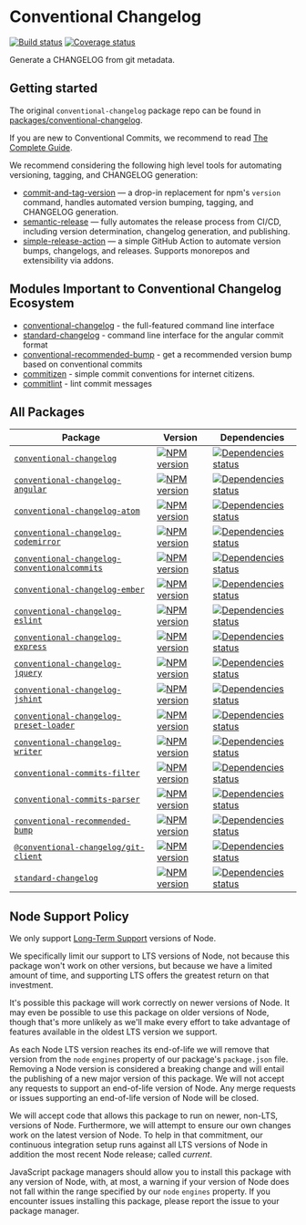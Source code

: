 # Conventional Changelog

[![Build status][build]][build-url]
[![Coverage status][coverage]][coverage-url]

[build]: https://img.shields.io/github/actions/workflow/status/conventional-changelog/conventional-changelog/tests.yaml?branch=master
[build-url]: https://github.com/conventional-changelog/conventional-changelog/actions

[coverage]: https://coveralls.io/repos/github/conventional-changelog/conventional-changelog/badge.svg?branch=master
[coverage-url]: https://coveralls.io/github/conventional-changelog/conventional-changelog?branch=master

Generate a CHANGELOG from git metadata.

## Getting started

The original `conventional-changelog` package repo can be found in [packages/conventional-changelog](packages/conventional-changelog).

If you are new to Conventional Commits, we recommend to read [The Complete Guide](https://github.com/TrigenSoftware/simple-release/blob/main/GUIDE.md).

We recommend considering the following high level tools for automating versioning, tagging, and CHANGELOG generation:

- [commit-and-tag-version](https://github.com/absolute-version/commit-and-tag-version) — a drop-in replacement for npm's `version` command, handles automated version bumping, tagging, and CHANGELOG generation.
- [semantic-release](https://github.com/semantic-release/semantic-release) — fully automates the release process from CI/CD, including version determination, changelog generation, and publishing.
- [simple-release-action](https://github.com/TrigenSoftware/simple-release-action) — a simple GitHub Action to automate version bumps, changelogs, and releases. Supports monorepos and extensibility via addons.

## Modules Important to Conventional Changelog Ecosystem

- [conventional-changelog](https://github.com/conventional-changelog/conventional-changelog/tree/master/packages/conventional-changelog) - the full-featured command line interface
- [standard-changelog](https://github.com/conventional-changelog/conventional-changelog/tree/master/packages/standard-changelog) - command line interface for the angular commit format
- [conventional-recommended-bump](https://github.com/conventional-changelog/conventional-changelog/tree/master/packages/conventional-recommended-bump) - get a recommended version bump based on conventional commits
- [commitizen](https://github.com/commitizen/cz-cli) - simple commit conventions for internet citizens.
- [commitlint](https://github.com/conventional-changelog/commitlint) - lint commit messages

## All Packages

| Package | Version | Dependencies |
|---------|---------|--------------|
| [`conventional-changelog`](packages/conventional-changelog#readme) | [![NPM version][conventional-changelog-npm]][conventional-changelog-npm-url] | [![Dependencies status][conventional-changelog-deps]][conventional-changelog-deps-url] |
| [`conventional-changelog-angular`](packages/conventional-changelog-angular#readme) | [![NPM version][conventional-changelog-angular-npm]][conventional-changelog-angular-npm-url] | [![Dependencies status][conventional-changelog-angular-deps]][conventional-changelog-angular-deps-url] |
| [`conventional-changelog-atom`](packages/conventional-changelog-atom#readme) | [![NPM version][conventional-changelog-atom-npm]][conventional-changelog-atom-npm-url] | [![Dependencies status][conventional-changelog-atom-deps]][conventional-changelog-atom-deps-url] |
| [`conventional-changelog-codemirror`](packages/conventional-changelog-codemirror#readme) | [![NPM version][conventional-changelog-codemirror-npm]][conventional-changelog-codemirror-npm-url] | [![Dependencies status][conventional-changelog-codemirror-deps]][conventional-changelog-codemirror-deps-url] |
| [`conventional-changelog-conventionalcommits`](packages/conventional-changelog-conventionalcommits#readme) | [![NPM version][conventional-changelog-conventionalcommits-npm]][conventional-changelog-conventionalcommits-npm-url] | [![Dependencies status][conventional-changelog-conventionalcommits-deps]][conventional-changelog-conventionalcommits-deps-url] |
| [`conventional-changelog-ember`](packages/conventional-changelog-ember#readme) | [![NPM version][conventional-changelog-ember-npm]][conventional-changelog-ember-npm-url] | [![Dependencies status][conventional-changelog-ember-deps]][conventional-changelog-ember-deps-url] |
| [`conventional-changelog-eslint`](packages/conventional-changelog-eslint#readme) | [![NPM version][conventional-changelog-eslint-npm]][conventional-changelog-eslint-npm-url] | [![Dependencies status][conventional-changelog-eslint-deps]][conventional-changelog-eslint-deps-url] |
| [`conventional-changelog-express`](packages/conventional-changelog-express#readme) | [![NPM version][conventional-changelog-express-npm]][conventional-changelog-express-npm-url] | [![Dependencies status][conventional-changelog-express-deps]][conventional-changelog-express-deps-url] |
| [`conventional-changelog-jquery`](packages/conventional-changelog-jquery#readme) | [![NPM version][conventional-changelog-jquery-npm]][conventional-changelog-jquery-npm-url] | [![Dependencies status][conventional-changelog-jquery-deps]][conventional-changelog-jquery-deps-url] |
| [`conventional-changelog-jshint`](packages/conventional-changelog-jshint#readme) | [![NPM version][conventional-changelog-jshint-npm]][conventional-changelog-jshint-npm-url] | [![Dependencies status][conventional-changelog-jshint-deps]][conventional-changelog-jshint-deps-url] |
| [`conventional-changelog-preset-loader`](packages/conventional-changelog-preset-loader#readme) | [![NPM version][conventional-changelog-preset-loader-npm]][conventional-changelog-preset-loader-npm-url] | [![Dependencies status][conventional-changelog-preset-loader-deps]][conventional-changelog-preset-loader-deps-url] |
| [`conventional-changelog-writer`](packages/conventional-changelog-writer#readme) | [![NPM version][conventional-changelog-writer-npm]][conventional-changelog-writer-npm-url] | [![Dependencies status][conventional-changelog-writer-deps]][conventional-changelog-writer-deps-url] |
| [`conventional-commits-filter`](packages/conventional-commits-filter#readme) | [![NPM version][conventional-commits-filter-npm]][conventional-commits-filter-npm-url] | [![Dependencies status][conventional-commits-filter-deps]][conventional-commits-filter-deps-url] |
| [`conventional-commits-parser`](packages/conventional-commits-parser#readme) | [![NPM version][conventional-commits-parser-npm]][conventional-commits-parser-npm-url] | [![Dependencies status][conventional-commits-parser-deps]][conventional-commits-parser-deps-url] |
| [`conventional-recommended-bump`](packages/conventional-recommended-bump#readme) | [![NPM version][conventional-recommended-bump-npm]][conventional-recommended-bump-npm-url] | [![Dependencies status][conventional-recommended-bump-deps]][conventional-recommended-bump-deps-url] |
| [`@conventional-changelog/git-client`](packages/git-client#readme) | [![NPM version][git-client-npm]][git-client-npm-url] | [![Dependencies status][git-client-deps]][git-client-deps-url] |
| [`standard-changelog`](packages/standard-changelog#readme) | [![NPM version][standard-changelog-npm]][standard-changelog-npm-url] | [![Dependencies status][standard-changelog-deps]][standard-changelog-deps-url] |

<!-- conventional-changelog -->

[conventional-changelog-npm]: https://img.shields.io/npm/v/conventional-changelog.svg
[conventional-changelog-npm-url]: https://www.npmjs.com/package/conventional-changelog

[conventional-changelog-deps]: https://img.shields.io/librariesio/release/npm/conventional-changelog
[conventional-changelog-deps-url]: https://libraries.io/npm/conventional-changelog/tree

<!-- conventional-changelog-angular -->

[conventional-changelog-angular-npm]: https://img.shields.io/npm/v/conventional-changelog-angular.svg
[conventional-changelog-angular-npm-url]: https://www.npmjs.com/package/conventional-changelog-angular

[conventional-changelog-angular-deps]: https://img.shields.io/librariesio/release/npm/conventional-changelog-angular
[conventional-changelog-angular-deps-url]: https://libraries.io/npm/conventional-changelog-angular/tree

<!-- conventional-changelog-atom -->

[conventional-changelog-atom-npm]: https://img.shields.io/npm/v/conventional-changelog-atom.svg
[conventional-changelog-atom-npm-url]: https://www.npmjs.com/package/conventional-changelog-atom

[conventional-changelog-atom-deps]: https://img.shields.io/librariesio/release/npm/conventional-changelog-atom
[conventional-changelog-atom-deps-url]: https://libraries.io/npm/conventional-changelog-atom/tree

<!-- conventional-changelog-codemirror -->

[conventional-changelog-codemirror-npm]: https://img.shields.io/npm/v/conventional-changelog-codemirror.svg
[conventional-changelog-codemirror-npm-url]: https://www.npmjs.com/package/conventional-changelog-codemirror

[conventional-changelog-codemirror-deps]: https://img.shields.io/librariesio/release/npm/conventional-changelog-codemirror
[conventional-changelog-codemirror-deps-url]: https://libraries.io/npm/conventional-changelog-codemirror/tree

<!-- conventional-changelog-conventionalcommits -->

[conventional-changelog-conventionalcommits-npm]: https://img.shields.io/npm/v/conventional-changelog-conventionalcommits.svg
[conventional-changelog-conventionalcommits-npm-url]: https://www.npmjs.com/package/conventional-changelog-conventionalcommits

[conventional-changelog-conventionalcommits-deps]: https://img.shields.io/librariesio/release/npm/conventional-changelog-conventionalcommits
[conventional-changelog-conventionalcommits-deps-url]: https://libraries.io/npm/conventional-changelog-conventionalcommits/tree

<!-- conventional-changelog-ember -->

[conventional-changelog-ember-npm]: https://img.shields.io/npm/v/conventional-changelog-ember.svg
[conventional-changelog-ember-npm-url]: https://www.npmjs.com/package/conventional-changelog-ember

[conventional-changelog-ember-deps]: https://img.shields.io/librariesio/release/npm/conventional-changelog-ember
[conventional-changelog-ember-deps-url]: https://libraries.io/npm/conventional-changelog-ember/tree

<!-- conventional-changelog-eslint -->

[conventional-changelog-eslint-npm]: https://img.shields.io/npm/v/conventional-changelog-eslint.svg
[conventional-changelog-eslint-npm-url]: https://www.npmjs.com/package/conventional-changelog-eslint

[conventional-changelog-eslint-deps]: https://img.shields.io/librariesio/release/npm/conventional-changelog-eslint
[conventional-changelog-eslint-deps-url]: https://libraries.io/npm/conventional-changelog-eslint/tree

<!-- conventional-changelog-express -->

[conventional-changelog-express-npm]: https://img.shields.io/npm/v/conventional-changelog-express.svg
[conventional-changelog-express-npm-url]: https://www.npmjs.com/package/conventional-changelog-express

[conventional-changelog-express-deps]: https://img.shields.io/librariesio/release/npm/conventional-changelog-express
[conventional-changelog-express-deps-url]: https://libraries.io/npm/conventional-changelog-express/tree

<!-- conventional-changelog-jquery -->

[conventional-changelog-jquery-npm]: https://img.shields.io/npm/v/conventional-changelog-jquery.svg
[conventional-changelog-jquery-npm-url]: https://www.npmjs.com/package/conventional-changelog-jquery

[conventional-changelog-jquery-deps]: https://img.shields.io/librariesio/release/npm/conventional-changelog-jquery
[conventional-changelog-jquery-deps-url]: https://libraries.io/npm/conventional-changelog-jquery/tree

<!-- conventional-changelog-jshint -->

[conventional-changelog-jshint-npm]: https://img.shields.io/npm/v/conventional-changelog-jshint.svg
[conventional-changelog-jshint-npm-url]: https://www.npmjs.com/package/conventional-changelog-jshint

[conventional-changelog-jshint-deps]: https://img.shields.io/librariesio/release/npm/conventional-changelog-jshint
[conventional-changelog-jshint-deps-url]: https://libraries.io/npm/conventional-changelog-jshint/tree

<!-- conventional-changelog-preset-loader -->

[conventional-changelog-preset-loader-npm]: https://img.shields.io/npm/v/conventional-changelog-preset-loader.svg
[conventional-changelog-preset-loader-npm-url]: https://www.npmjs.com/package/conventional-changelog-preset-loader

[conventional-changelog-preset-loader-deps]: https://img.shields.io/librariesio/release/npm/conventional-changelog-preset-loader
[conventional-changelog-preset-loader-deps-url]: https://libraries.io/npm/conventional-changelog-preset-loader/tree

<!-- conventional-changelog-writer -->

[conventional-changelog-writer-npm]: https://img.shields.io/npm/v/conventional-changelog-writer.svg
[conventional-changelog-writer-npm-url]: https://www.npmjs.com/package/conventional-changelog-writer

[conventional-changelog-writer-deps]: https://img.shields.io/librariesio/release/npm/conventional-changelog-writer
[conventional-changelog-writer-deps-url]: https://libraries.io/npm/conventional-changelog-writer/tree

<!-- conventional-commits-filter -->

[conventional-commits-filter-npm]: https://img.shields.io/npm/v/conventional-commits-filter.svg
[conventional-commits-filter-npm-url]: https://www.npmjs.com/package/conventional-commits-filter

[conventional-commits-filter-deps]: https://img.shields.io/librariesio/release/npm/conventional-commits-filter
[conventional-commits-filter-deps-url]: https://libraries.io/npm/conventional-commits-filter/tree

<!-- conventional-commits-parser -->

[conventional-commits-parser-npm]: https://img.shields.io/npm/v/conventional-commits-parser.svg
[conventional-commits-parser-npm-url]: https://www.npmjs.com/package/conventional-commits-parser

[conventional-commits-parser-deps]: https://img.shields.io/librariesio/release/npm/conventional-commits-parser
[conventional-commits-parser-deps-url]: https://libraries.io/npm/conventional-commits-parser/tree

<!-- conventional-recommended-bump -->

[conventional-recommended-bump-npm]: https://img.shields.io/npm/v/conventional-recommended-bump.svg
[conventional-recommended-bump-npm-url]: https://www.npmjs.com/package/conventional-recommended-bump

[conventional-recommended-bump-deps]: https://img.shields.io/librariesio/release/npm/conventional-recommended-bump
[conventional-recommended-bump-deps-url]: https://libraries.io/npm/conventional-recommended-bump/tree

<!-- git-client -->

[git-client-npm]: https://img.shields.io/npm/v/@conventional-changelog/git-client
[git-client-npm-url]: https://www.npmjs.com/package/@conventional-changelog/git-client

[git-client-deps]: https://img.shields.io/librariesio/release/npm/@conventional-changelog/git-client
[git-client-deps-url]: https://libraries.io/npm/@conventional-changelog/git-client/tree

<!-- standard-changelog -->

[standard-changelog-npm]: https://img.shields.io/npm/v/standard-changelog
[standard-changelog-npm-url]: https://www.npmjs.com/package/standard-changelog

[standard-changelog-deps]: https://img.shields.io/librariesio/release/npm/standard-changelog
[standard-changelog-deps-url]: https://libraries.io/npm/standard-changelog/tree

## Node Support Policy

We only support [Long-Term Support](https://github.com/nodejs/Release) versions of Node.

We specifically limit our support to LTS versions of Node, not because this package won't work on other versions, but because we have a limited amount of time, and supporting LTS offers the greatest return on that investment.

It's possible this package will work correctly on newer versions of Node. It may even be possible to use this package on older versions of Node, though that's more unlikely as we'll make every effort to take advantage of features available in the oldest LTS version we support.

As each Node LTS version reaches its end-of-life we will remove that version from the `node` `engines` property of our package's `package.json` file. Removing a Node version is considered a breaking change and will entail the publishing of a new major version of this package. We will not accept any requests to support an end-of-life version of Node. Any merge requests or issues supporting an end-of-life version of Node will be closed.

We will accept code that allows this package to run on newer, non-LTS, versions of Node. Furthermore, we will attempt to ensure our own changes work on the latest version of Node. To help in that commitment, our continuous integration setup runs against all LTS versions of Node in addition the most recent Node release; called _current_.

JavaScript package managers should allow you to install this package with any version of Node, with, at most, a warning if your version of Node does not fall within the range specified by our `node` `engines` property. If you encounter issues installing this package, please report the issue to your package manager.
